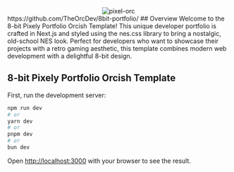 <div align="center">
  <img src="https://github.com/TheOrcDev/8bit-portfolio/assets/7549148/349c8acd-4b21-4996-b631-5227b2eb3fc3" alt="pixel-orc"/>
</div>
https://github.com/TheOrcDev/8bit-portfolio/
## Overview
Welcome to the 8-bit Pixely Portfolio Orcish Template! This unique developer portfolio is crafted in Next.js and styled using the nes.css library to bring a nostalgic, old-school NES look. Perfect for developers who want to showcase their projects with a retro gaming aesthetic, this template combines modern web development with a delightful 8-bit design.

## 8-bit Pixely Portfolio Orcish Template

First, run the development server:

```bash
npm run dev
# or
yarn dev
# or
pnpm dev
# or
bun dev
```

Open [http://localhost:3000](http://localhost:3000) with your browser to see the result.
